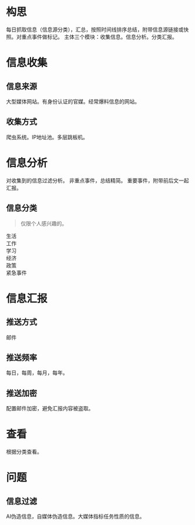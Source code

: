 # 构思
每日抓取信息（信息源分类），汇总，按照时间线排序总结，附带信息源链接或快照。对重点事件做标记。
主体三个模块：收集信息。信息分析。分类汇报。
# 信息收集
## 信息来源
大型媒体网站。有身份认证的官媒。经常爆料信息的网站。
## 收集方式
爬虫系统。IP地址池。多层跳板机。
# 信息分析
对收集到的信息过滤分析。
非重点事件，总结精简。
重要事件，附带前后文一起汇报。
## 信息分类
> 仅限个人感兴趣的。

生活  
工作  
学习  
经济  
政策  
紧急事件  
# 信息汇报
## 推送方式
邮件
## 推送频率
每日，每周，每月，每年。
## 推送加密
配置邮件加密，避免汇报内容被盗取。
# 查看
根据分类查看。

# 问题
## 信息过滤
AI伪造信息，自媒体伪造信息。大媒体指标任务性质的信息。
